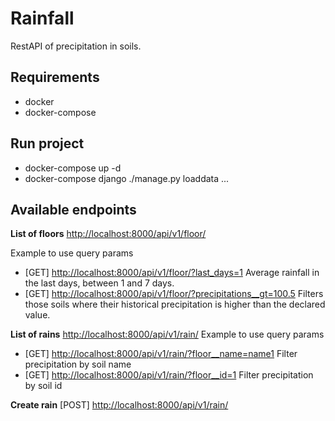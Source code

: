 Rainfall
========
RestAPI of precipitation in soils.

Requirements
------------
- docker
- docker-compose

Run project
------------
- docker-compose up -d
- docker-compose django ./manage.py loaddata ...

Available endpoints
-------------------

**List of floors**
[http://localhost:8000/api/v1/floor/](http://localhost:8000/api/v1/floor/)

Example to use query params
- [GET] [http://localhost:8000/api/v1/floor/?last_days=1](http://localhost:8000/api/v1/floor/?last_days=1) Average rainfall in the last days, between 1 and 7 days.
- [GET] [http://localhost:8000/api/v1/floor/?precipitations__gt=100.5](http://localhost:8000/api/v1/floor/?precipitations__gt=100.5) Filters those soils where their historical precipitation is higher than the declared value.


**List of rains**
[http://localhost:8000/api/v1/rain/](http://localhost:8000/api/v1/rain/)
Example to use query params
- [GET] [http://localhost:8000/api/v1/rain/?floor__name=name1](http://localhost:8000/api/v1/rain/?floor__name=name1) Filter precipitation by soil name
- [GET] [http://localhost:8000/api/v1/rain/?floor__id=1](http://localhost:8000/api/v1/rain/?floor__id=1) Filter precipitation by soil id


**Create rain**
[POST] [http://localhost:8000/api/v1/rain/](http://localhost:8000/api/v1/rain/)
